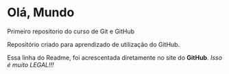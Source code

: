# Olá, Mundo
 Primeiro repositorio do curso de Git e GitHub

 Repositório criado para aprendizado de utilização do GitHub.
 
 Essa linha do Readme, foi acrescentada diretamente no site do **GitHub**. *Isso é muito LEGAL!!!*
